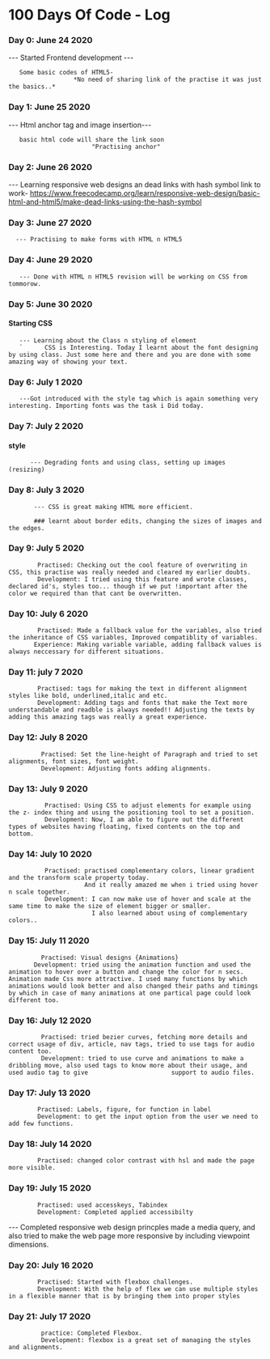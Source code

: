 # 100 Days Of Code - Log

### Day 0: June 24 2020
--- Started Frontend development ---

       Some basic codes of HTML5-
                      *No need of sharing link of the practise it was just the basics..*
### Day 1: June 25 2020
--- Html anchor tag and image insertion---

       basic html code will share the link soon
                           "Practising anchor"
### Day 2: June 26 2020
--- Learning responsive web designs an dead links with hash symbol
              link to work- https://www.freecodecamp.org/learn/responsive-web-design/basic-html-and-html5/make-dead-links-using-the-hash-symbol

### Day 3: June 27 2020
       
       
      --- Practising to make forms with HTML n HTML5

### Day 4: June 29 2020
       
       --- Done with HTML n HTML5 revision will be working on CSS from tommorow.

### Day 5: June 30 2020

#### Starting CSS

       --- Learning about the Class n styling of element
       `      CSS is Interesting. Today I learnt about the font designing by using class. Just some here and there and you are done with some amazing way of showing your text.

### Day 6: July 1 2020
       
       ---Got introduced with the style tag which is again something very interesting. Importing fonts was the task i Did today.
             
### Day 7: July 2 2020

#### style
          --- Degrading fonts and using class, setting up images (resizing) 
          
### Day 8: July 3 2020

           --- CSS is great making HTML more efficient.
           
           ### learnt about border edits, changing the sizes of images and the edges.
           
### Day 9: July 5 2020

            Practised: Checking out the cool feature of overwriting in CSS, this practise was really needed and cleared my earlier doubts.
            Development: I tried using this feature and wrote classes, declared id's, styles too... though if we put !important after the color we required than that cant be overwritten.
            
### Day 10: July 6 2020

            Practised: Made a fallback value for the variables, also tried the inheritance of CSS variables, Improved compatiblity of variables.
           Experience: Making variable variable, adding fallback values is always neccessary for different situations.
           
### Day 11: july 7 2020
 
            Practised: tags for making the text in different alignment styles like bold, underlined,italic and etc.
            Development: Adding tags and fonts that make the Text more understandable and readble is always needed!! Adjusting the texts by adding this amazing tags was really a great experience.
            
### Day 12: July 8 2020
             Practised: Set the line-height of Paragraph and tried to set alignments, font sizes, font weight.
             Development: Adjusting fonts adding alignments.
             
### Day 13: July 9 2020
              Practised: Using CSS to adjust elements for example using the z- index thing and using the positioning tool to set a position.
              Development: Now, I am able to figure out the different types of websites having floating, fixed contents on the top and bottom.

### Day 14: July 10 2020
              Practised: practised complementary colors, linear gradient and the transform scale property today.
                         And it really amazed me when i tried using hover n scale together. 
              Development: I can now make use of hover and scale at the same time to make the size of element bigger or smaller.
                           I also learned about using of complementary colors..
### Day 15: July 11 2020
             Practised: Visual designs {Animations}
           Development: tried using the animation function and used the animation to hover over a button and change the color for n secs. Animation made Css more attractive. I used many functions by which animations would look better and also changed their paths and timings by which in case of many animations at one partical page could look different too.

### Day 16: July 12 2020
             Practised: tried bezier curves, fetching more details and correct usage of div, article, nav tags, tried to use tags for audio content too.
             Development: tried to use curve and animations to make a dribbling move, also used tags to know more about their usage, and used audio tag to give                       support to audio files.
          
### Day 17: July 13 2020
            Practised: Labels, figure, for function in label
            Development: to get the input option from the user we need to add few functions.
            
### Day 18: July 14 2020
            Practised: changed color contrast with hsl and made the page more visible.
          
### Day 19: July 15 2020
            Practised: used accesskeys, Tabindex
            Development: Completed applied accessibilty
--- Completed responsive web design princples
            made a media query, and also tried to make the web page more responsive by including viewpoint dimensions.
   
### Day 20: July 16 2020
            Practised: Started with flexbox challenges.
            Development: With the help of flex we can use multiple styles in a flexible manner that is by bringing them into proper styles
            
### Day 21: July 17 2020
             practice: Completed Flexbox.
             Development: flexbox is a great set of managing the styles and alignments.
